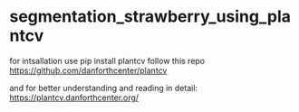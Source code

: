# segmentation_strawberry_using_plantcv


for intsallation 
use pip install plantcv
 follow this repo
https://github.com/danforthcenter/plantcv

and for better understanding and reading in detail:
https://plantcv.danforthcenter.org/
